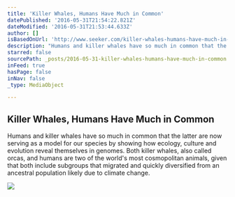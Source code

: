 ```yaml
---
title: 'Killer Whales, Humans Have Much in Common'
datePublished: '2016-05-31T21:54:22.821Z'
dateModified: '2016-05-31T21:53:44.633Z'
author: []
isBasedOnUrl: 'http://www.seeker.com/killer-whales-humans-have-much-in-common-1831808826.html?sf27555329=1'
description: "Humans and killer whales have so much in common that the latter are now serving as a model for our species by showing how ecology, culture and evolution reveal themselves in genomes. Both killer whales, also called orcas, and humans are two of the world's most cosmopolitan animals, given that both include subgroups that migrated and quickly diversified from an ancestral population likely due to climate change."
starred: false
sourcePath: _posts/2016-05-31-killer-whales-humans-have-much-in-common.md
inFeed: true
hasPage: false
inNav: false
_type: MediaObject

---
```

<article style=""><h1>Killer Whales, Humans Have Much in Common</h1><p>Humans and killer whales have so much in common that the latter are now serving as a model for our species by showing how ecology, culture and evolution reveal themselves in genomes. Both killer whales, also called orcas, and humans are two of the world's most cosmopolitan animals, given that both include subgroups that migrated and quickly diversified from an ancestral population likely due to climate change.</p><img src="https://resize.rbl.ms/simage/https%3A%2F%2Fassets.rbl.ms%2F5737855%2F1200x600.jpg/2000%2C2000/MquqfLuU0BA%2FIn%2F2/img.jpg" /></article>